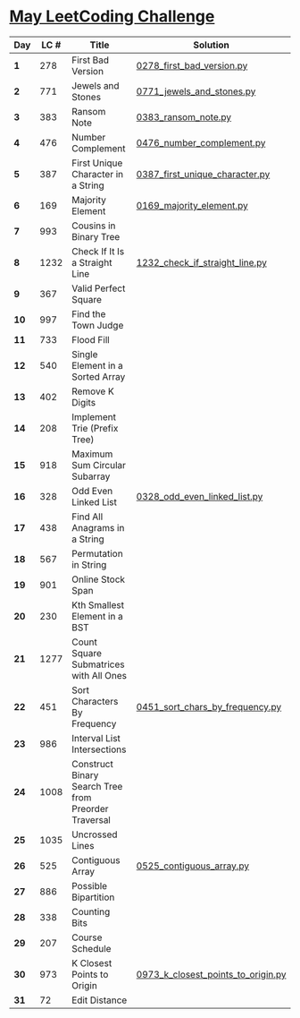 # [May LeetCoding Challenge](https://leetcode.com/explore/challenge/card/may-leetcoding-challenge/)

|Day|LC #|Title|Solution|
|-|-|-|-|
| **1** | 278 | First Bad Version | [0278_first_bad_version.py](LeetCode/0278_first_bad_version.py) |
| **2** | 771 | Jewels and Stones | [0771_jewels_and_stones.py](LeetCode/0771_jewels_and_stones.py) |
| **3** | 383 | Ransom Note | [0383_ransom_note.py](LeetCode/0383_ransom_note.py) |
| **4** | 476 | Number Complement | [0476_number_complement.py](LeetCode/0476_number_complement.py) |
| **5** | 387 | First Unique Character in a String | [0387_first_unique_character.py](LeetCode/0387_first_unique_character.py) |
| **6** | 169 | Majority Element | [0169_majority_element.py](LeetCode/0169_majority_element.py) |
| **7** | 993 | Cousins in Binary Tree | |
| **8** | 1232 | Check If It Is a Straight Line | [1232_check_if_straight_line.py](LeetCode/1232_check_if_straight_line.py) |
| **9** | 367 | Valid Perfect Square | |
| **10** | 997 | Find the Town Judge | |
| **11** | 733 | Flood Fill | |
| **12** | 540 | Single Element in a Sorted Array | |
| **13** | 402 | Remove K Digits | |
| **14** | 208 | Implement Trie (Prefix Tree) | |
| **15** | 918 | Maximum Sum Circular Subarray | |
| **16** | 328 | Odd Even Linked List | [0328_odd_even_linked_list.py](LeetCode/0328_odd_even_linked_list.py) |
| **17** | 438 | Find All Anagrams in a String | |
| **18** | 567 | Permutation in String | |
| **19** | 901 | Online Stock Span | |
| **20** | 230 | Kth Smallest Element in a BST | |
| **21** | 1277 | Count Square Submatrices with All Ones | |
| **22** | 451 | Sort Characters By Frequency | [0451_sort_chars_by_frequency.py](LeetCode/0451_sort_chars_by_frequency.py) |
| **23** | 986 | Interval List Intersections | |
| **24** | 1008 | Construct Binary Search Tree from Preorder Traversal | |
| **25** | 1035 | Uncrossed Lines | |
| **26** | 525 | Contiguous Array | [0525_contiguous_array.py](LeetCode/0525_contiguous_array.py) |
| **27** | 886 | Possible Bipartition | |
| **28** | 338 | Counting Bits | |
| **29** | 207 | Course Schedule | |
| **30** | 973 | K Closest Points to Origin | [0973_k_closest_points_to_origin.py](LeetCode/0973_k_closest_points_to_origin.py) |
| **31** | 72 | Edit Distance | |